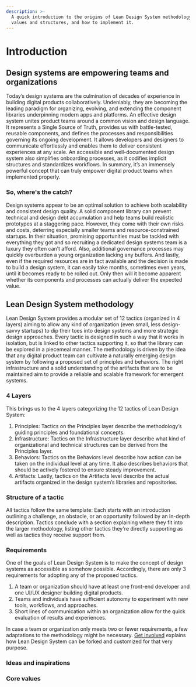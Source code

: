 ```yaml
---
description: >-
  A quick introduction to the origins of Lean Design System methodology, its
  values and structures, and how to implement it.
---
```


# Introduction

## Design systems are empowering teams and organizations

Today’s design systems are the culmination of decades of experience in building digital products collaboratively. Undeniably, they are becoming the leading paradigm for organizing, evolving, and extending the component libraries underpinning modern apps and platforms. An effective design system unites product teams around a common vision and design language. It represents a Single Source of Truth, provides us with battle-tested, reusable components, and defines the processes and responsibilities governing its ongoing development. It allows developers and designers to communicate effortlessly and enables them to deliver consistent experiences at any scale. An accessible and well-documented design system also simplifies onboarding processes, as it codifies implicit structures and standardizes workflows. In summary, it’s an immensely powerful concept that can truly empower digital product teams when implemented properly.

### So, where's the catch?

Design systems appear to be an optimal solution to achieve both scalability and consistent design quality. A solid component library can prevent technical and design debt accumulation and help teams build realistic prototypes at a staggering pace. However, they come with their own risks and costs, deterring especially smaller teams and resource-constrained startups. In their situation, promising opportunities must be tackled with everything they got and so recruiting a dedicated design systems team is a luxury they often can’t afford. Also, additional governance processes may quickly overburden a young organization lacking any buffers. And lastly, even if the required resources are in fact available and the decision is made to build a design system, it can easily take months, sometimes even years, until it becomes ready to be rolled out. Only then will it become apparent whether its components and processes can actually deliver the expected value.

## Lean Design System methodology

Lean Design System provides a modular set of 12 tactics \(organized in 4 layers\) aiming to allow any kind of organization \(even small, less design-savvy startups\) to dip their toes into design systems and more strategic design approaches. Every tactic is designed in such a way that it works in isolation, but is linked to other tactics supporting it, so that the library can be explored in a piecemeal manner. The methodology is driven by the idea that any digital product team can cultivate a naturally emerging design system by following a proposed set of principles and behaviors. The right infrastructure and a solid understanding of the artifacts that are to be maintained aim to provide a reliable and scalable framework for emergent systems. 

### 4 Layers

This brings us to the 4 layers categorizing the 12 tactics of Lean Design System:

1. Principles: Tactics on the Principles layer describe the methodology’s guiding principles and foundational concepts.
2. Infrastructure: Tactics on the Infrastructure layer describe what kind of organizational and technical structures can be derived from the Principles layer.
3. Behaviors: Tactics on the Behaviors level describe how action can be taken on the individual level at any time. It also describes behaviors that should be actively fostered to ensure steady improvement.
4. Artifacts: Lastly, tactics on the Artifacts level describe the actual artifacts organized in the design system’s libraries and repositories.

### Structure of a tactic

All tactics follow the same template: Each starts with an introduction outlining a challenge, an obstacle, or an opportunity followed by an in-depth description. Tactics conclude with a section explaining where they fit into the larger methodology, listing other tactics they're directly supporting as well as tactics they receive support from.

### Requirements

One of the goals of Lean Design System is to make the concept of design systems as accessible as somehow possible. Accordingly, there are only 3 requirements for adopting any of the proposed tactics.

1. A team or organization should have at least one front-end developer and one UI/UX designer building digital products.
2. Teams and individuals have sufficient autonomy to experiment with new tools, workflows, and approaches.
3. Short lines of communication within an organization allow for the quick evaluation of results and experiences.

In case a team or organization only meets two or fewer requirements, a few adaptations to the methodology might be necessary. [Get Involved](contribute.md) explains how Lean Design System can be forked and customized for that very purpose.

### Ideas and inspirations

### Core values

